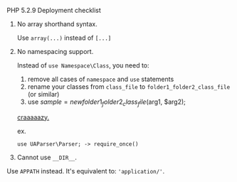 PHP 5.2.9 Deployment checklist

1. No array shorthand syntax.

    Use `array(...)` instead of `[...]`

2. No namespacing support.

    Instead of `use Namespace\Class`, you need to:

    1. remove all cases of `namespace` and `use` statements
    2. rename your classes from `class_file` to `folder1_folder2_class_file` (or similar)
    3. use $sample = new folder1_folder2_class_file($arg1, $arg2);

    [craaaaazy.](http://stackoverflow.com/questions/7084872/php-5-2-new-and-use-keyword-path-problem)

    ex.

    ```
    use UAParser\Parser; -> require_once()
    ```

3. Cannot use `__DIR__`.

Use `APPATH` instead. It's equivalent to: `'application/'`.
